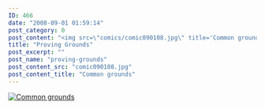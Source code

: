 ```yaml
---
ID: 466
date: "2008-09-01 01:59:14"
post_category: 0
post_content: "<img src=\"comics/comic090108.jpg\" title='Common grounds' />"
title: "Proving Grounds"
post_excerpt: ""
post_name: "proving-grounds"
post_content_src: "comic090108.jpg"
post_content_title: "Common grounds"
---
```



[![Common grounds](/comics-hi-res/comic090108.jpg)](/comics-hi-res/comic090108.jpg)
